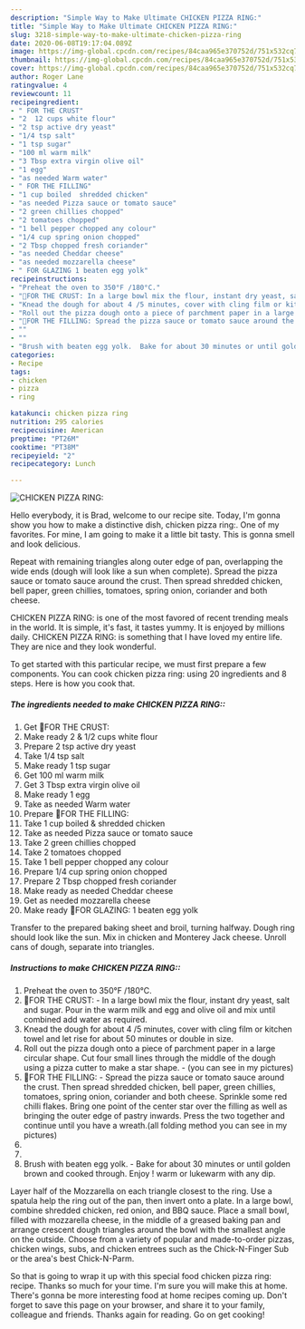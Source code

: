 ```yaml
---
description: "Simple Way to Make Ultimate CHICKEN PIZZA RING:"
title: "Simple Way to Make Ultimate CHICKEN PIZZA RING:"
slug: 3218-simple-way-to-make-ultimate-chicken-pizza-ring
date: 2020-06-08T19:17:04.089Z
image: https://img-global.cpcdn.com/recipes/84caa965e370752d/751x532cq70/chicken-pizza-ring-recipe-main-photo.jpg
thumbnail: https://img-global.cpcdn.com/recipes/84caa965e370752d/751x532cq70/chicken-pizza-ring-recipe-main-photo.jpg
cover: https://img-global.cpcdn.com/recipes/84caa965e370752d/751x532cq70/chicken-pizza-ring-recipe-main-photo.jpg
author: Roger Lane
ratingvalue: 4
reviewcount: 11
recipeingredient:
- " FOR THE CRUST"
- "2  12 cups white flour"
- "2 tsp active dry yeast"
- "1/4 tsp salt"
- "1 tsp sugar"
- "100 ml warm milk"
- "3 Tbsp extra virgin olive oil"
- "1 egg"
- "as needed Warm water"
- " FOR THE FILLING"
- "1 cup boiled  shredded chicken"
- "as needed Pizza sauce or tomato sauce"
- "2 green chillies chopped"
- "2 tomatoes chopped"
- "1 bell pepper chopped any colour"
- "1/4 cup spring onion chopped"
- "2 Tbsp chopped fresh coriander"
- "as needed Cheddar cheese"
- "as needed mozzarella cheese"
- " FOR GLAZING 1 beaten egg yolk"
recipeinstructions:
- "Preheat the oven to 350°F /180°C."
- "🌻FOR THE CRUST: In a large bowl mix the flour, instant dry yeast, salt and sugar. Pour in the warm milk and egg and olive oil and mix until combined add water as required."
- "Knead the dough for about 4 /5 minutes, cover with cling film or kitchen towel and let rise for about 50 minutes or double in size."
- "Roll out the pizza dough onto a piece of parchment paper in a large circular shape. Cut four small lines through the middle of the dough using a pizza cutter to make a star shape. (you can see in my pictures)"
- "🌻FOR THE FILLING: Spread the pizza sauce or tomato sauce around the crust. Then spread shredded chicken, bell paper, green chillies, tomatoes, spring onion, coriander and both cheese. Sprinkle some red chilli flakes. Bring one point of the center star over the filling as well as bringing the outer edge of pastry inwards. Press the two together and continue until you have a wreath.(all folding method you can see in my pictures)"
- ""
- ""
- "Brush with beaten egg yolk.  Bake for about 30 minutes or until golden brown and cooked through. Enjoy ! warm or lukewarm with any dip."
categories:
- Recipe
tags:
- chicken
- pizza
- ring

katakunci: chicken pizza ring 
nutrition: 295 calories
recipecuisine: American
preptime: "PT26M"
cooktime: "PT38M"
recipeyield: "2"
recipecategory: Lunch

---
```



![CHICKEN PIZZA RING:](https://img-global.cpcdn.com/recipes/84caa965e370752d/751x532cq70/chicken-pizza-ring-recipe-main-photo.jpg)

Hello everybody, it is Brad, welcome to our recipe site. Today, I'm gonna show you how to make a distinctive dish, chicken pizza ring:. One of my favorites. For mine, I am going to make it a little bit tasty. This is gonna smell and look delicious.

Repeat with remaining triangles along outer edge of pan, overlapping the wide ends (dough will look like a sun when complete). Spread the pizza sauce or tomato sauce around the crust. Then spread shredded chicken, bell paper, green chillies, tomatoes, spring onion, coriander and both cheese.

CHICKEN PIZZA RING: is one of the most favored of recent trending meals in the world. It is simple, it's fast, it tastes yummy. It is enjoyed by millions daily. CHICKEN PIZZA RING: is something that I have loved my entire life. They are nice and they look wonderful.


To get started with this particular recipe, we must first prepare a few components. You can cook chicken pizza ring: using 20 ingredients and 8 steps. Here is how you cook that.

<!--inarticleads1-->

##### The ingredients needed to make CHICKEN PIZZA RING::

1. Get  🌻FOR THE CRUST:
1. Make ready 2 &amp; 1/2 cups white flour
1. Prepare 2 tsp active dry yeast
1. Take 1/4 tsp salt
1. Make ready 1 tsp sugar
1. Get 100 ml warm milk
1. Get 3 Tbsp extra virgin olive oil
1. Make ready 1 egg
1. Take as needed Warm water
1. Prepare  🌻FOR THE FILLING:
1. Take 1 cup boiled &amp; shredded chicken
1. Take as needed Pizza sauce or tomato sauce
1. Take 2 green chillies chopped
1. Take 2 tomatoes chopped
1. Take 1 bell pepper chopped any colour
1. Prepare 1/4 cup spring onion chopped
1. Prepare 2 Tbsp chopped fresh coriander
1. Make ready as needed Cheddar cheese
1. Get as needed mozzarella cheese
1. Make ready  🌻FOR GLAZING: 1 beaten egg yolk


Transfer to the prepared baking sheet and broil, turning halfway. Dough ring should look like the sun. Mix in chicken and Monterey Jack cheese. Unroll cans of dough, separate into triangles. 

<!--inarticleads2-->

##### Instructions to make CHICKEN PIZZA RING::

1. Preheat the oven to 350°F /180°C.
1. 🌻FOR THE CRUST: - In a large bowl mix the flour, instant dry yeast, salt and sugar. Pour in the warm milk and egg and olive oil and mix until combined add water as required.
1. Knead the dough for about 4 /5 minutes, cover with cling film or kitchen towel and let rise for about 50 minutes or double in size.
1. Roll out the pizza dough onto a piece of parchment paper in a large circular shape. Cut four small lines through the middle of the dough using a pizza cutter to make a star shape. - (you can see in my pictures)
1. 🌻FOR THE FILLING: - Spread the pizza sauce or tomato sauce around the crust. Then spread shredded chicken, bell paper, green chillies, tomatoes, spring onion, coriander and both cheese. Sprinkle some red chilli flakes. Bring one point of the center star over the filling as well as bringing the outer edge of pastry inwards. Press the two together and continue until you have a wreath.(all folding method you can see in my pictures)
1. 
1. 
1. Brush with beaten egg yolk.  - Bake for about 30 minutes or until golden brown and cooked through. Enjoy ! warm or lukewarm with any dip.


Layer half of the Mozzarella on each triangle closest to the ring. Use a spatula help the ring out of the pan, then invert onto a plate. In a large bowl, combine shredded chicken, red onion, and BBQ sauce. Place a small bowl, filled with mozzarella cheese, in the middle of a greased baking pan and arrange crescent dough triangles around the bowl with the smallest angle on the outside. Choose from a variety of popular and made-to-order pizzas, chicken wings, subs, and chicken entrees such as the Chick-N-Finger Sub or the area&#39;s best Chick-N-Parm. 

So that is going to wrap it up with this special food chicken pizza ring: recipe. Thanks so much for your time. I'm sure you will make this at home. There's gonna be more interesting food at home recipes coming up. Don't forget to save this page on your browser, and share it to your family, colleague and friends. Thanks again for reading. Go on get cooking!
